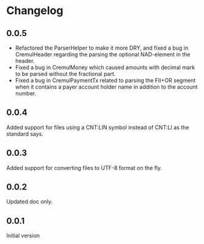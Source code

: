 # Changelog

## 0.0.5

- Refactored the ParserHelper to make it more DRY, and fixed a bug in CremulHeader regarding the parsing the 
optional NAD-element in the header. 
- Fixed a bug in CremulMoney which caused amounts with decimal mark to be parsed without the fractional part.
- Fixed a bug in CremulPaymentTx related to parsing the FII+OR segment when it contains a payer 
account holder name in addition to the account number.

## 0.0.4

Added support for files using a CNT:LIN symbol instead of CNT:LI as the standard says.

## 0.0.3

Added support for converting files to UTF-8 format on the fly.

## 0.0.2

Updated doc only.

## 0.0.1

Initial version